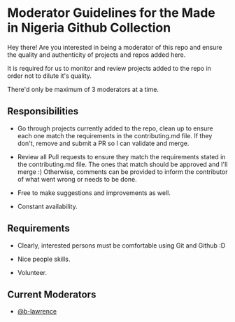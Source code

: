 # Moderator Guidelines for the Made in Nigeria Github Collection

Hey there! Are you interested in being a moderator of this repo and ensure the quality and authenticity of projects and repos added here.

It is required for us to monitor and review projects added to the repo in order not to dilute it's quality.

There'd only be maximum of 3 moderators at a time.

## Responsibilities

* Go through projects currently added to the repo, clean up to ensure each one match the requirements in the contributing.md file. If they don't, remove and submit a PR so I can validate and merge.

* Review all Pull requests to ensure they match the requirements stated in the contributing.md file. The ones that match should be approved and I'll merge :) Otherwise, comments can be provided to inform the contributor of what went wrong or needs to be done.

* Free to make suggestions and improvements as well.

* Constant availability.


## Requirements

* Clearly, interested persons must be comfortable using Git and Github :D

* Nice people skills.

* Volunteer.

## Current Moderators

* [@b-lawrence](https://github.com/b-lawrence)


